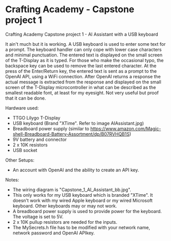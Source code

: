 # Crafting Academy - Capstone project 1
Crafting Academy Capstone project 1 - AI Assistant with a USB keyboard

It ain't much but it is working. A USB keyboard is used to enter some text for a prompt. The keyboard handler can only cope with lower case characters and minimal punctuation. The entered text is displayed on the small screen of the T-Display as it is typed. For those who make the occasional typo, the backspace key can be used to remove the last entered character. At the press of the Enter/Return key, the entered text is sent as a prompt to the OpenAI API, using a WiFi connection. After OpenAI returns a response the actual message is extracted from the response and displayed on the small screen of the T-Display microcontroller in what can be described as the smallest readable font, at least for my eyesight. Not very useful but proof that it can be done.

Hardware used:
* TTGO Lilygo T-Display
* USB keyboard (Brand "XTime". Refer to image AIAssistant.jpg)
* Breadboard power supply (similar to https://www.amazon.com/Magic-shell-Breadboard-Battery-Assortment/dp/B07RVHQB1S)
* 9V battery and connector
* 2 x 10K resistors
* USB socket

Other Setups:
* An account with OpenAI and the ability to create an API key.
  
Notes:
* The wiring diagram is "Capstone_1_AI_Assistant_bb.jpg".
* This only works for my USB keyboard which is branded "XTime". It doesn't work with my wired Apple keyboard or my wired Microsoft keyboard. Other keyboards may or may not work.
* A breadboard power supply is used to provide power for the keyboard. The voltage is set to 5V.
* 2 x 10K pullup resistors are needed for the inputs.
* The MySecrets.h file has to be modified with your network name, network password and OpenAI APIkey.
